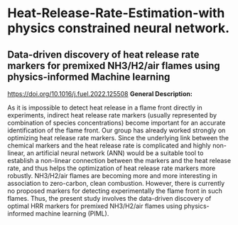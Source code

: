 # Heat-Release-Rate-Estimation-with physics constrained neural network. 

## Data-driven discovery of heat release rate markers for premixed NH3/H2/air flames using physics-informed Machine learning 
https://doi.org/10.1016/j.fuel.2022.125508
**General Description:**

As it is impossible to detect heat release in a flame front directly in experiments, indirect heat release rate markers (usually represented by combination of species concentrations) become important for an accurate identification of the flame front. Our group has already worked strongly on optimizing heat release rate markers. Since the underlying link between the chemical markers  and the heat release rate is complicated and highly non-linear, an artificial neural network (ANN) would be a suitable tool to establish a non-linear connection between the markers and the heat release rate, and thus helps the optimization of heat release rate markers more robustly. NH3/H2/air flames are becoming more and more interesting in association to zero-carbon, clean combustion. However, there is currently no proposed markers for detecting experimentally the flame front in such flames. Thus, the  present study involves the data-driven discovery of optimal HRR markers for premixed NH3/H2/air flames using physics-informed machine learning (PIML).
